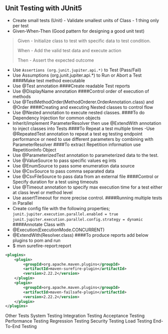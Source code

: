 ## Unit Testing with JUnit5

- Create small tests (Unit) - Validate smallest units of Class - 1 thing only per test
- Given-When-Then (Good pattern for designing a good unit test)
> Given - Initialize class to test with specific data to test condition.
>
> When - Add the valid test data and execute action
>
> Then - Assert the expected outcome
 
- Use <code>Assertions (org.junit.jupiter.api.*)</code> to Test (Pass/Fail)
- Use Assumptions (org.junit.jupiter.api.*) to Run or Abort a Test
####Make test method executable
- Use @Test annotation 
####Create readable Test reports
- Use @DisplayName annotation 
####Control order of execution of methods
- Use @TestMethodOrder(MethodOrderer.OrderAnnotation.class) and @Order
####Creating and executing Nested classes to control flow
- Use @Nested annotation to execute nested classes.
####To do Dependency Injection for common objects
- Inherit/implement ParameterResolver then use @ExtendWith annotation to inject classes into Tests
####To Repeat a test multiple times
-Use @RepeatedTest annotation to repeat a test eg testing endpoint performance or need to use different parameters by combining with ParameterResolver
####To extract Repetition information use RepetitionInfo Object
- Use @ParameterizedTest annotation to parameterized data to the test.
- Use @ValueSource to pass specific values eg ints
- Use @EnumSource to pass some enumeration data source
- Use @CsvSource to pass comma separated data
- Use @CsvFileSource to pass data from an external file
####Control or Specify duration for a test using timeouts
- Use @Timeout annotation to specify max execution time for a test either at class level or method level
- Use assertTimeout for more precise control.
####Running multiple tests in Parallel
- Create config file with the following properties;
```junit.jupiter.execution.parallel.enabled = true```
```junit.jupiter.execution.parallel.config.strategy = dynamic```
####Annotate Class with
- @Execution(ExecutionMode.CONCURRENT)
- @ExtendWith(Resolver.class)
####To produce reports add below plugins to pom and run 
- $ mvn surefire-report:report
```xml
<plugins>
    <plugin>
        <groupId>org.apache.maven.plugins</groupId>
        <artifactId>maven-surefire-plugin</artifactId>
        <version>2.22.2</version>
    </plugin>
    <plugin>
        <groupId>org.apache.maven.plugins</groupId>
        <artifactId>maven-failsafe-plugin</artifactId>
        <version>2.22.2</version>
    </plugin>
</plugins>
```
Other Tests
System Testing
Integration Testing
Acceptance Testing
Performance Testing
Regression Testing
Security Testing
Load Testing
End-To-End Testing
